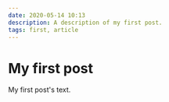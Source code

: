 ```yaml
---
date: 2020-05-14 10:13
description: A description of my first post.
tags: first, article
---
```

# My first post

My first post's text.